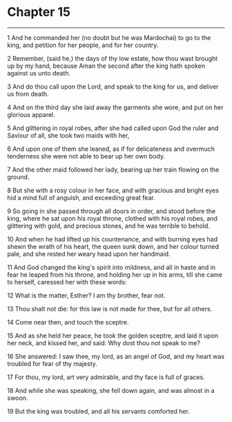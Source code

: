 # Chapter 15

***

1 And he commanded her (no doubt but he was Mardochai) to go to the king, and petition for her people, and for her country.

2 Remember, (said he,) the days of thy low estate, how thou wast brought up by my hand, because Aman the second after the king hath spoken against us unto death.

3 And do thou call upon the Lord, and speak to the king for us, and deliver us from death.

4 And on the third day she laid away the garments she wore, and put on her glorious apparel.

5 And glittering in royal robes, after she had called upon God the ruler and Saviour of all, she took two maids with her,

6 And upon one of them she leaned, as if for delicateness and overmuch tenderness she were not able to bear up her own body.

7 And the other maid followed her lady, bearing up her train flowing on the ground.

8 But she with a rosy colour in her face, and with gracious and bright eyes hid a mind full of anguish, and exceeding great fear.

9 So going in she passed through all doors in order, and stood before the king, where he sat upon his royal throne, clothed with his royal robes, and glittering with gold, and precious stones, and he was terrible to behold.

10 And when he had lifted up his countenance, and with burning eyes had shewn the wrath of his heart, the queen sunk down, and her colour turned pale, and she rested her weary head upon her handmaid.

11 And God changed the king's spirit into mildness, and all in haste and in fear he leaped from his throne, and holding her up in his arms, till she came to herself, caressed her with these words:

12 What is the matter, Esther? I am thy brother, fear not.

13 Thou shalt not die: for this law is not made for thee, but for all others.

14 Come near then, and touch the sceptre.

15 And as she held her peace, he took the golden sceptre, and laid it upon her neck, and kissed her, and said: Why dost thou not speak to me?

16 She answered: I saw thee, my lord, as an angel of God, and my heart was troubled for fear of thy majesty.

17 For thou, my lord, art very admirable, and thy face is full of graces.

18 And while she was speaking, she fell down again, and was almost in a swoon.

19 But the king was troubled, and all his servants comforted her.


